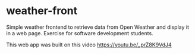 # weather-front
Simple weather frontend to retrieve data from Open Weather and display it in a web page. Exercise for software development students.

This web app was built on this video https://youtu.be/_prZ8K9VdJ4
